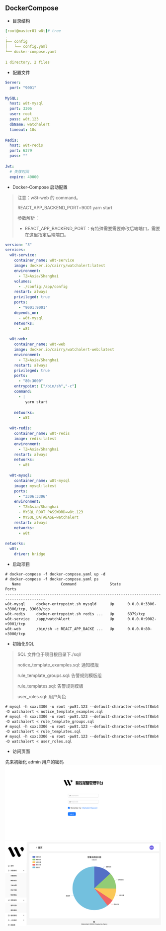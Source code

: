 ## DockerCompose

- 目录结构
```yaml
[root@master01 w8t]# tree
.
├── config
│   └── config.yaml
└── docker-compose.yaml

1 directory, 2 files
```
- 配置文件
```yaml
Server:
  port: "9001"

MySQL:
  host: w8t-mysql
  port: 3306
  user: root
  pass: w8t.123
  dbName: watchalert
  timeout: 10s

Redis:
  host: w8t-redis
  port: 6379
  pass: ""

Jwt:
  # 失效时间
  expire: 40000
```
- Docker-Compose 启动配置
> 注意：w8t-web 的 command。
>
> REACT_APP_BACKEND_PORT=9001 yarn start
>
> 参数解析：
>
> - REACT_APP_BACKEND_PORT：有特殊需要需要修改后端端口，需要在这里指定后端端口。
```yaml
version: "3"
services:
  w8t-service:
    container_name: w8t-service
    image: docker.io/cairry/watchalert:latest
    environment:
      - TZ=Asia/Shanghai
    volumes:
      - ./config:/app/config
    restart: always
    privileged: true
    ports:
      - "9001:9001"
    depends_on:
      - w8t-mysql
    networks:
      - w8t

  w8t-web:
    container_name: w8t-web
    image: docker.io/cairry/watchalert-web:latest
    environment:
      - TZ=Asia/Shanghai
    restart: always
    privileged: true
    ports:
      - "80:3000"
    entrypoint: ["/bin/sh","-c"]
    command:
      - |
         yarn start

    networks:
      - w8t

  w8t-redis:
    container_name: w8t-redis
    image: redis:latest
    environment:
      - TZ=Asia/Shanghai
    restart: always
    networks:
      - w8t

  w8t-mysql:
    container_name: w8t-mysql
    image: mysql:latest
    ports:
      - "3306:3306"
    environment:
      - TZ=Asia/Shanghai
      - MYSQL_ROOT_PASSWORD=w8t.123
      - MYSQL_DATABASE=watchalert
    restart: always
    networks:
      - w8t

networks:
  w8t:
    driver: bridge
```
- 启动项目
```shell
# docker-compose -f docker-compose.yaml up -d
# docker-compose -f docker-compose.yaml ps
   Name                  Command               State                 Ports              
----------------------------------------------------------------------------------------
w8t-mysql     docker-entrypoint.sh mysqld      Up      0.0.0.0:3306->3306/tcp, 33060/tcp
w8t-redis     docker-entrypoint.sh redis ...   Up      6379/tcp                         
w8t-service   /app/watchAlert                  Up      0.0.0.0:9002->9001/tcp           
w8t-web       /bin/sh -c REACT_APP_BACKE ...   Up      0.0.0.0:80->3000/tcp      
```

- 初始化SQL
> SQL 文件位于项目根目录下./sql/
> 
> notice_template_examples.sql: 通知模版
> 
> rule_template_groups.sql: 告警规则模版组
> 
> rule_templates.sql: 告警规则模版
> 
> user_roles.sql: 用户角色
```shell
# mysql -h xxx:3306 -u root -pw8t.123 --default-character-set=utf8mb4 -D watchalert < notice_template_examples.sql
# mysql -h xxx:3306 -u root -pw8t.123 --default-character-set=utf8mb4 -D watchalert < rule_template_groups.sql
# mysql -h xxx:3306 -u root -pw8t.123 --default-character-set=utf8mb4 -D watchalert < rule_templates.sql
# mysql -h xxx:3306 -u root -pw8t.123 --default-character-set=utf8mb4 -D watchalert < user_roles.sql
```

- 访问页面

先来初始化 admin 用户的密码
![login.png](login.png)
![img.png](img.png)
